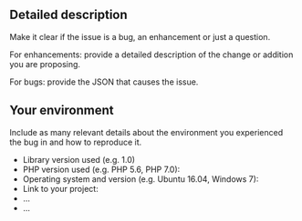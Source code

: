 <!-- Provide a general summary of the issue in the Title above -->

## Detailed description

Make it clear if the issue is a bug, an enhancement or just a question.

For enhancements: provide a detailed description of the change or addition you are proposing.

For bugs: provide the JSON that causes the issue.

## Your environment

Include as many relevant details about the environment you experienced the bug in and how to reproduce it.

* Library version used (e.g. 1.0)
* PHP version used (e.g. PHP 5.6, PHP 7.0):
* Operating system and version (e.g. Ubuntu 16.04, Windows 7):
* Link to your project:
* ...
* ...
